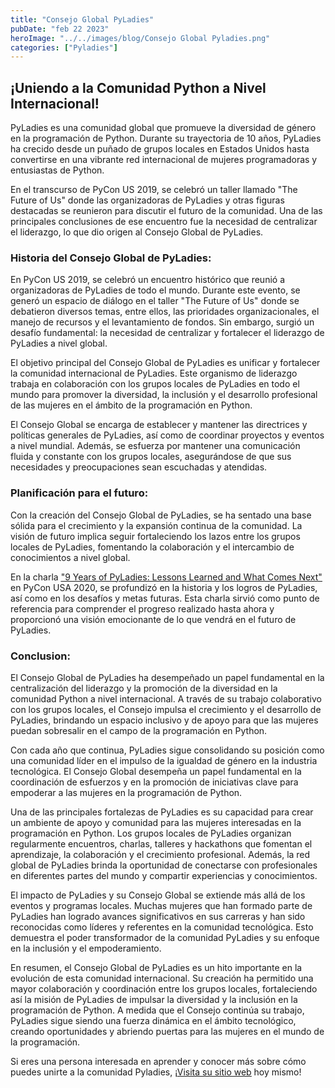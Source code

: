 ```yaml
---
title: "Consejo Global PyLadies"
pubDate: "feb 22 2023"
heroImage: "../../images/blog/Consejo Global Pyladies.png"
categories: ["Pyladies"]
---
```


## ¡Uniendo a la Comunidad Python a Nivel Internacional!

PyLadies es una comunidad global que promueve la diversidad de género en la
programación de Python. Durante su trayectoria de 10 años, PyLadies ha crecido
desde un puñado de grupos locales en Estados Unidos hasta convertirse en una
vibrante red internacional de mujeres programadoras y entusiastas de Python.

En el transcurso de PyCon US 2019, se celebró un taller llamado "The Future of
Us" donde las organizadoras de PyLadies y otras figuras destacadas se reunieron
para discutir el futuro de la comunidad. Una de las principales conclusiones de
ese encuentro fue la necesidad de centralizar el liderazgo, lo que dio origen al
Consejo Global de PyLadies.

### Historia del Consejo Global de PyLadies:

En PyCon US 2019, se celebró un encuentro histórico que reunió a organizadoras
de PyLadies de todo el mundo. Durante este evento, se generó un espacio de
diálogo en el taller "The Future of Us" donde se debatieron diversos temas,
entre ellos, las prioridades organizacionales, el manejo de recursos y el
levantamiento de fondos. Sin embargo, surgió un desafío fundamental: la
necesidad de centralizar y fortalecer el liderazgo de PyLadies a nivel global.

El objetivo principal del Consejo Global de PyLadies es unificar y fortalecer la
comunidad internacional de PyLadies. Este organismo de liderazgo trabaja en
colaboración con los grupos locales de PyLadies en todo el mundo para promover
la diversidad, la inclusión y el desarrollo profesional de las mujeres en el
ámbito de la programación en Python.

El Consejo Global se encarga de establecer y mantener las directrices y
políticas generales de PyLadies, así como de coordinar proyectos y eventos a
nivel mundial. Además, se esfuerza por mantener una comunicación fluida y
constante con los grupos locales, asegurándose de que sus necesidades y
preocupaciones sean escuchadas y atendidas.

### Planificación para el futuro:

Con la creación del Consejo Global de PyLadies, se ha sentado una base sólida
para el crecimiento y la expansión continua de la comunidad. La visión de futuro
implica seguir fortaleciendo los lazos entre los grupos locales de PyLadies,
fomentando la colaboración y el intercambio de conocimientos a nivel global.

En la charla
[<u>"9 Years of PyLadies: Lessons Learned and What Comes Next"</u>](https://youtu.be/KRwpY2TixAs)
en PyCon USA 2020, se profundizó en la historia y los logros de PyLadies, así
como en los desafíos y metas futuras. Esta charla sirvió como punto de
referencia para comprender el progreso realizado hasta ahora y proporcionó una
visión emocionante de lo que vendrá en el futuro de PyLadies.

### Conclusion:

El Consejo Global de PyLadies ha desempeñado un papel fundamental en la
centralización del liderazgo y la promoción de la diversidad en la comunidad
Python a nivel internacional. A través de su trabajo colaborativo con los grupos
locales, el Consejo impulsa el crecimiento y el desarrollo de PyLadies,
brindando un espacio inclusivo y de apoyo para que las mujeres puedan sobresalir
en el campo de la programación en Python.

Con cada año que continua, PyLadies sigue consolidando su posición como una
comunidad líder en el impulso de la igualdad de género en la industria
tecnológica. El Consejo Global desempeña un papel fundamental en la coordinación
de esfuerzos y en la promoción de iniciativas clave para empoderar a las mujeres
en la programación de Python.

Una de las principales fortalezas de PyLadies es su capacidad para crear un
ambiente de apoyo y comunidad para las mujeres interesadas en la programación en
Python. Los grupos locales de PyLadies organizan regularmente encuentros,
charlas, talleres y hackathons que fomentan el aprendizaje, la colaboración y el
crecimiento profesional. Además, la red global de PyLadies brinda la oportunidad
de conectarse con profesionales en diferentes partes del mundo y compartir
experiencias y conocimientos.

El impacto de PyLadies y su Consejo Global se extiende más allá de los eventos y
programas locales. Muchas mujeres que han formado parte de PyLadies han logrado
avances significativos en sus carreras y han sido reconocidas como líderes y
referentes en la comunidad tecnológica. Esto demuestra el poder transformador de
la comunidad PyLadies y su enfoque en la inclusión y el empoderamiento.

En resumen, el Consejo Global de PyLadies es un hito importante en la evolución
de esta comunidad internacional. Su creación ha permitido una mayor colaboración
y coordinación entre los grupos locales, fortaleciendo así la misión de PyLadies
de impulsar la diversidad y la inclusión en la programación de Python. A medida
que el Consejo continúa su trabajo, PyLadies sigue siendo una fuerza dinámica en
el ámbito tecnológico, creando oportunidades y abriendo puertas para las mujeres
en el mundo de la programación.

Si eres una persona interesada en aprender y conocer más sobre cómo puedes
unirte a la comunidad Pyladies,
¡[<u>Visita su sitio web</u>](https://pyladies.com/) hoy mismo!
